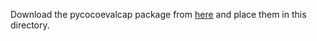 Download the pycocoevalcap package from [here](https://drive.google.com/drive/folders/1WFxcn2G2bUG-bp7pMEXKxrFWyk1rZmbh?usp=drive_link) and place them in this directory.
